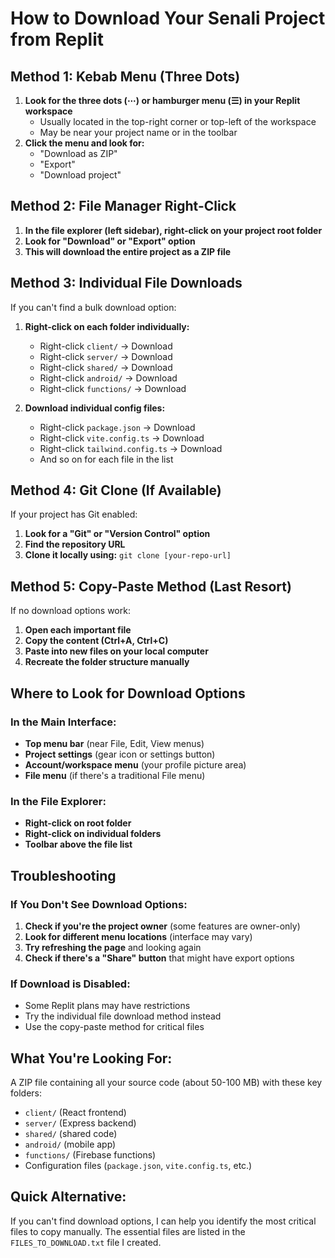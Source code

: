 # How to Download Your Senali Project from Replit

## Method 1: Kebab Menu (Three Dots)
1. **Look for the three dots (⋯) or hamburger menu (☰) in your Replit workspace**
   - Usually located in the top-right corner or top-left of the workspace
   - May be near your project name or in the toolbar
2. **Click the menu and look for:**
   - "Download as ZIP"
   - "Export"
   - "Download project"

## Method 2: File Manager Right-Click
1. **In the file explorer (left sidebar), right-click on your project root folder**
2. **Look for "Download" or "Export" option**
3. **This will download the entire project as a ZIP file**

## Method 3: Individual File Downloads
If you can't find a bulk download option:

1. **Right-click on each folder individually:**
   - Right-click `client/` → Download
   - Right-click `server/` → Download  
   - Right-click `shared/` → Download
   - Right-click `android/` → Download
   - Right-click `functions/` → Download

2. **Download individual config files:**
   - Right-click `package.json` → Download
   - Right-click `vite.config.ts` → Download
   - Right-click `tailwind.config.ts` → Download
   - And so on for each file in the list

## Method 4: Git Clone (If Available)
If your project has Git enabled:
1. **Look for a "Git" or "Version Control" option**
2. **Find the repository URL**
3. **Clone it locally using:** `git clone [your-repo-url]`

## Method 5: Copy-Paste Method (Last Resort)
If no download options work:
1. **Open each important file**
2. **Copy the content (Ctrl+A, Ctrl+C)**
3. **Paste into new files on your local computer**
4. **Recreate the folder structure manually**

## Where to Look for Download Options

### In the Main Interface:
- **Top menu bar** (near File, Edit, View menus)
- **Project settings** (gear icon or settings button)
- **Account/workspace menu** (your profile picture area)
- **File menu** (if there's a traditional File menu)

### In the File Explorer:
- **Right-click on root folder**
- **Right-click on individual folders**
- **Toolbar above the file list**

## Troubleshooting

### If You Don't See Download Options:
1. **Check if you're the project owner** (some features are owner-only)
2. **Look for different menu locations** (interface may vary)
3. **Try refreshing the page** and looking again
4. **Check if there's a "Share" button** that might have export options

### If Download is Disabled:
- Some Replit plans may have restrictions
- Try the individual file download method instead
- Use the copy-paste method for critical files

## What You're Looking For:
A ZIP file containing all your source code (about 50-100 MB) with these key folders:
- `client/` (React frontend)
- `server/` (Express backend)  
- `shared/` (shared code)
- `android/` (mobile app)
- `functions/` (Firebase functions)
- Configuration files (`package.json`, `vite.config.ts`, etc.)

## Quick Alternative:
If you can't find download options, I can help you identify the most critical files to copy manually. The essential files are listed in the `FILES_TO_DOWNLOAD.txt` file I created.